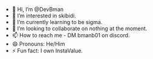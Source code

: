 - 👋 Hi, I’m @DevBman
- 👀 I’m interested in skibidi.
- 🌱 I’m currently learning to be sigma.
- 💞️ I’m looking to collaborate on nothing at the moment.
- 📫 How to reach me - DM bmanb01 on discord.
- 😄 Pronouns: He/Him
- ⚡ Fun fact: I own InstaValue.

<!---
DevBman/DevBman is a ✨ special ✨ repository because its `README.md` (this file) appears on your GitHub profile.
You can click the Preview link to take a look at your changes.
--->
